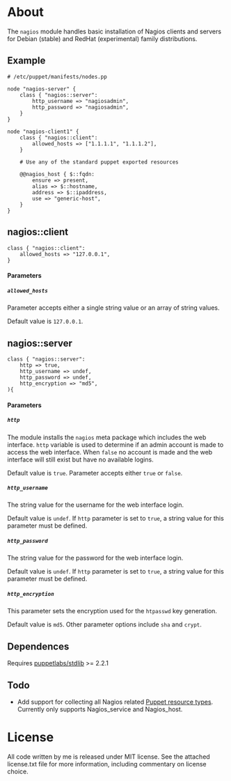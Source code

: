 About
================================================================================

The `nagios` module handles basic installation of Nagios clients and servers
for Debian (stable) and RedHat (experimental) family distributions.

Example
-------

```puppet
# /etc/puppet/manifests/nodes.pp

node "nagios-server" {
	class { "nagios::server":
		http_username => "nagiosadmin",
		http_password => "nagiosadmin",
	}
}

node "nagios-client1" {
	class { "nagios::client":
		allowed_hosts => ["1.1.1.1", "1.1.1.2"],
	}

	# Use any of the standard puppet exported resources	

	@@nagios_host { $::fqdn:
		ensure => present,
		alias => $::hostname,
		address => $::ipaddress,
		use => "generic-host",
	}
}
```

nagios::client
--------------

```puppet
class { "nagios::client":
	allowed_hosts => "127.0.0.1",
}
```

#### Parameters

##### `allowed_hosts`

Parameter accepts either a single string value or an array of string values.

Default value is `127.0.0.1`.   

nagios::server
--------------

```puppet
class { "nagios::server":
	http => true,
	http_username => undef,
	http_password => undef,
	http_encryption => "md5",
){
```

#### Parameters

##### `http`

The module installs the `nagios` meta package which includes the web interface. `http` variable is used to determine if an admin account is made to access the web interface. When `false` no account is made and the web interface will still exist but have no available logins.

Default value is `true`. Parameter accepts either `true` or `false`.   

##### `http_username`

The string value for the username for the web interface login.

Default value is `undef`. If `http` parameter is set to `true`, a string value for this parameter must be defined.   

##### `http_password`

The string value for the password for the web interface login.

Default value is `undef`. If `http` parameter is set to `true`, a string value for this parameter must be defined.   

##### `http_encryption`

This parameter sets the encryption used for the `htpasswd` key generation.

Default value is `md5`. Other parameter options include `sha` and `crypt`.   

Dependences
-----------

Requires [puppetlabs/stdlib](https://forge.puppetlabs.com/puppetlabs/stdlib) >=
2.2.1 

Todo
----

- Add support for collecting all Nagios related [Puppet resource
types](http://docs.puppetlabs.com/references/latest/type.html#nagios_service-attribute-target).
Currently only supports Nagios_service and Nagios_host.

License
================================================================================

All code written by me is released under MIT license. See the attached
license.txt file for more information, including commentary on license choice.
